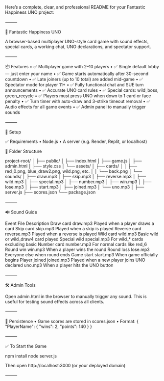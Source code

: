 Here’s a complete, clear, and professional README for your Fantastic Happiness UNO project:

⸻

🎉 Fantastic Happiness UNO

A browser-based multiplayer UNO-style card game with sound effects, special cards, a working chat, UNO declarations, and spectator support.

⸻

📦 Features
	•	✅ Multiplayer game with 2–10 players
	•	✅ Single default lobby — just enter your name
	•	✅ Game starts automatically after 30-second countdown
	•	✅ Late joiners (up to 10 total) are added mid-game
	•	✅ Spectator mode for player 11+
	•	✅ Fully functional chat and SUE turn announcements
	•	✅ Accurate UNO card rules
	•	✅ Special cards: wild_boss, green_recycle
	•	✅ Players must press UNO when down to 1 card or face penalty
	•	✅ Turn timer with auto-draw and 3-strike timeout removal
	•	✅ Audio effects for all game events
	•	✅ Admin panel to manually trigger sounds

⸻

🚀 Setup

✅ Requirements
	•	Node.js
	•	A server (e.g. Render, Replit, or localhost)

📂 Folder Structure

project-root/
│
├── public/
│   ├── index.html
│   ├── game.js
│   ├── admin.html
│   ├── style.css
│   └── assets/
│       ├── cards/
│       │   ├── red_0.png, blue_draw2.png, wild.png, etc.
│       │   └── back.png
│       └── sounds/
│           ├── draw.mp3
│           ├── skip.mp3
│           ├── reverse.mp3
│           ├── wild.mp3
│           ├── special.mp3
│           ├── number.mp3
│           ├── win.mp3
│           ├── lose.mp3
│           ├── start.mp3
│           ├── joined.mp3
│           └── uno.mp3
│
├── server.js
├── scores.json
└── package.json


⸻

🔊 Sound Guide

Event	File	Description
Draw card	draw.mp3	Played when a player draws a card
Skip card	skip.mp3	Played when a skip is played
Reverse card	reverse.mp3	Played when a reverse is played
Wild card	wild.mp3	Basic wild or wild_draw4 card played
Special wild	special.mp3	For wild_* cards excluding basic
Number card	number.mp3	For normal cards like red_6
Round win	win.mp3	When a player wins the round
Round loss	lose.mp3	Everyone else when round ends
Game start	start.mp3	When game officially begins
Player joined	joined.mp3	Played when a new player joins
UNO declared	uno.mp3	When a player hits the UNO button


⸻

🛠 Admin Tools

Open admin.html in the browser to manually trigger any sound. This is useful for testing sound effects across all clients.

⸻

💾 Persistence
	•	Game scores are stored in scores.json
	•	Format: { "PlayerName": { "wins": 2, "points": 140 } }

⸻

✅ To Start the Game

npm install
node server.js

Then open http://localhost:3000 (or your deployed domain)

⸻

